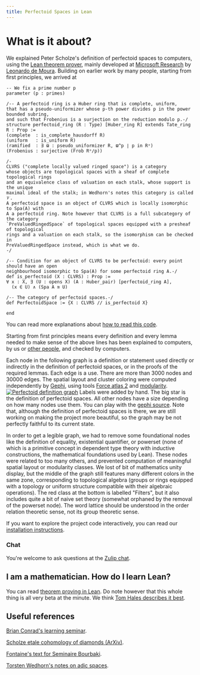 ```yaml
---
title: Perfectoid Spaces in Lean
---
```

# What is it about?

We explained Peter Scholze's definition of perfectoid spaces to
computers, using the [Lean theorem prover](https://leanprover.github.io/), 
mainly developed at [Microsoft Research](https://www.microsoft.com/en-us/research/) 
by [Leonardo de Moura](https://leodemoura.github.io/).
Building on earlier work by many people, starting from first
principles, we arrived at
```lean
-- We fix a prime number p
parameter (p : primes)

/-- A perfectoid ring is a Huber ring that is complete, uniform,
that has a pseudo-uniformizer whose p-th power divides p in the power bounded subring,
and such that Frobenius is a surjection on the reduction modulo p.-/
structure perfectoid_ring (R : Type) [Huber_ring R] extends Tate_ring R : Prop :=
(complete  : is_complete_hausdorff R)
(uniform   : is_uniform R)
(ramified  : ∃ ϖ : pseudo_uniformizer R, ϖ^p ∣ p in Rᵒ)
(Frobenius : surjective (Frob Rᵒ∕p))

/-
CLVRS ("complete locally valued ringed space") is a category
whose objects are topological spaces with a sheaf of complete topological rings
and an equivalence class of valuation on each stalk, whose support is the unique
maximal ideal of the stalk; in Wedhorn's notes this category is called 𝒱.
A perfectoid space is an object of CLVRS which is locally isomorphic to Spa(A) with
A a perfectoid ring. Note however that CLVRS is a full subcategory of the category
`PreValuedRingedSpace` of topological spaces equipped with a presheaf of topological
rings and a valuation on each stalk, so the isomorphism can be checked in
PreValuedRingedSpace instead, which is what we do.
-/

/-- Condition for an object of CLVRS to be perfectoid: every point should have an open
neighbourhood isomorphic to Spa(A) for some perfectoid ring A.-/
def is_perfectoid (X : CLVRS) : Prop :=
∀ x : X, ∃ (U : opens X) (A : Huber_pair) [perfectoid_ring A],
  (x ∈ U) ∧ (Spa A ≊ U)

/-- The category of perfectoid spaces.-/
def PerfectoidSpace := {X : CLVRS // is_perfectoid X}

end

```
You can read more explanations about [how to read this code](how-to-read-lean.html).

Starting from first principles means every definition and every lemma
needed to make sense of the above lines has been explained to
computers, by us or [other people](https://github.com/leanprover-community/mathlib/graphs/contributors), and checked by computers.

Each node in the following graph is a definition or statement used
directly or indirectly in the definition of perfectoid spaces, or in the
proofs of the required lemmas. Each edge is a use. There are more than
3000 nodes and 30000 edges. The spatial layout and cluster coloring were
computed independently by [Gephi](https://gephi.org/), using tools
[Force atlas 2](https://github.com/gephi/gephi/wiki/Force-Atlas-2) and
[modularity](https://github.com/gephi/gephi/wiki/Modularity).
[![Perfectoid definition graph](images/perfectoid_graph_small.png)](images/perfectoid_graph.png)
Labels were added by hand. The big star is the definition of perfectoid
spaces. All other nodes have a size depending on how many nodes use
them. You can play with the [gephi source](perfectoid.gephi). 
Note that, although the definition of perfectoid spaces is
there, we are still working on making the project more beautiful, so
the graph may be not perfectly faithful to its current state.

In order to get a legible graph, we had to remove some foundational nodes
like the definition of equality, existential quantifier, or powerset
(none of which is a primitive concept in dependent type theory with
inductive constructions, the mathematical foundations used by Lean).
These nodes were related to too many others, and prevented computation
of meaningful spatial layout or modularity classes. We lost of bit of
mathematics unity display, but the middle of the graph still features
many different colors in the same zone, corresponding to topological
algebra (groups or rings equipped with a topology or uniform structure
compatible with their algebraic operations). The red class at the bottom
is labelled "Filters", but it also includes quite a bit of naive set
theory (somewhat orphaned by the removal of the powerset node). The word
lattice should be understood in the order relation theoretic sense, not
its group theoretic sense.

If you want to explore the project code interactively, you can read our
[installation instructions](install.html).

### Chat

You're welcome to ask questions at the [Zulip chat](https://leanprover.zulipchat.com/#narrow/stream/116395-maths/topic/Perfectoid.20spaces).

## I am a mathematician. How do I learn Lean?

You can read [theorem proving in Lean](https://leanprover.github.io/theorem_proving_in_lean/). Do note however that this whole thing is all very beta at the minute. We think [Tom Hales describes it best](https://jiggerwit.wordpress.com/2018/04/14/the-architecture-of-proof-assistants/).


## Useful references

[Brian Conrad's learning seminar](http://math.stanford.edu/~conrad/Perfseminar/).

[Scholze etale cohomology of diamonds (ArXiv)](https://arxiv.org/abs/1709.07343).

[Fontaine's text for Seminaire Bourbaki](http://www.bourbaki.ens.fr/TEXTES/1057.pdf).

[Torsten Wedhorn's notes on adic spaces](https://arxiv.org/abs/1910.05934).
